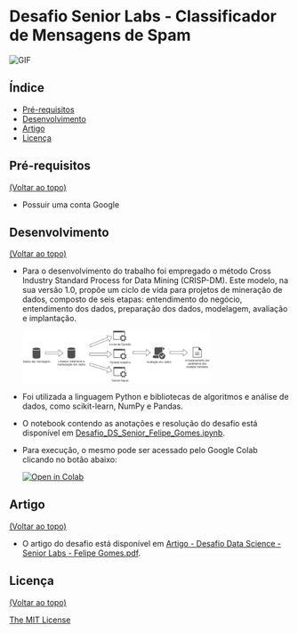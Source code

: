 # Desafio Senior Labs - Classificador de Mensagens de Spam

![GIF](https://github.com/gomesfg/seniorlabs-challenge-data-science/blob/main/assets/gif-desafio.gif)

## Índice <a name="index"></a>

- [Pré-requisitos](#installation)
- [Desenvolvimento](#development)
- [Artigo](#article)
- [Licença](#license)

## Pré-requisitos <a name="installation"></a>

[(Voltar ao topo)](#index)

- Possuir uma conta Google

## Desenvolvimento <a name="development"></a>

[(Voltar ao topo)](#index)

- Para o desenvolvimento do trabalho foi empregado o método Cross Industry Standard Process for Data Mining (CRISP-DM). Este modelo, na sua versão 1.0, propõe um ciclo de vida para projetos de mineração de dados, composto de seis etapas: entendimento do
  negócio, entendimento dos dados, preparação dos dados, modelagem, avaliação e implantação.

   <img src="https://github.com/gomesfg/seniorlabs-challenge-data-science/blob/main/assets/Fluxo%20desafio.png" width="70%" height="70%" />

- Foi utilizada a linguagem Python e bibliotecas de algoritmos e análise de dados, como scikit-learn, NumPy e Pandas.

- O notebook contendo as anotações e resolução do desafio está disponível em [Desafio_DS_Senior_Felipe_Gomes.ipynb](https://github.com/gomesfg/seniorlabs-challenge-data-science/blob/main/notebook/Desafio_DS_Senior_Felipe_Gomes.ipynb).

- Para execução, o mesmo pode ser acessado pelo Google Colab clicando no botão abaixo:

  [![Open in Colab](https://colab.research.google.com/assets/colab-badge.svg)](https://colab.research.google.com/github/gomesfg/seniorlabs-challenge-data-science/blob/main/notebook/Desafio_DS_Senior_Felipe_Gomes.ipynb)

## Artigo <a name="article"></a>

[(Voltar ao topo)](#index)

- O artigo do desafio está disponível em [Artigo - Desafio Data Science - Senior Labs - Felipe Gomes.pdf](https://github.com/gomesfg/seniorlabs-challenge-data-science/blob/main/Artigo%20-%20Desafio%20Data%20Science%20-%20Senior%20Labs%20-%20Felipe%20Gomes.pdf).

## Licença <a name="license"></a>

[(Voltar ao topo)](#index)

[The MIT License](https://opensource.org/licenses/MIT)
